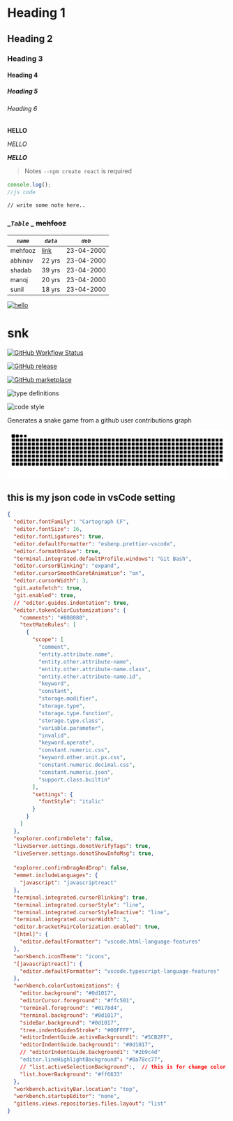 # Heading 1

## Heading 2

### Heading 3

#### Heading 4

##### Heading 5

###### Heading 6

**HELLO**

_HELLO_

**_HELLO_**

> Notes `--npm create react` is required

```js
console.log();
//js code
```

```sh
// write some note here..
```

### _*`Table`* _ ~~mehfooz~~

| _`name`_ | _`data`_                                     | _`dob`_    |
| -------- | -------------------------------------------- | ---------- |
| mehfooz  | [link](https://course.masaischool.com/login) | 23-04-2000 |
| abhinav  | 22 yrs                                       | 23-04-2000 |
| shadab   | 39 yrs                                       | 23-04-2000 |
| manoj    | 20 yrs                                       | 23-04-2000 |
| sunil    | 18 yrs                                       | 23-04-2000 |

[![hello](https://travis-ci.org/jomccann/dillinger.svg)](https://mehfoozkhangithub.github.io/)

# snk

[![GitHub Workflow Status](https://img.shields.io/github/actions/workflow/status/platane/platane/main.yml?label=action&style=flat-square)](https://github.com/Platane/Platane/actions/workflows/main.yml)

[![GitHub release](https://img.shields.io/github/release/platane/snk.svg?style=flat-square)](https://github.com/platane/snk/releases/latest)

[![GitHub marketplace](https://img.shields.io/badge/marketplace-snake-blue?logo=github&style=flat-square)](https://github.com/marketplace/actions/generate-snake-game-from-github-contribution-grid)

![type definitions](https://img.shields.io/npm/types/typescript?style=flat-square)

![code style](https://img.shields.io/badge/code_style-prettier-ff69b4.svg?style=flat-square)

Generates a snake game from a github user contributions graph

<picture>
  <source
    media="(prefers-color-scheme: dark)"
    srcset="https://raw.githubusercontent.com/platane/snk/output/github-contribution-grid-snake-dark.svg"
  />
  <source
    media="(prefers-color-scheme: light)"
    srcset="https://raw.githubusercontent.com/platane/snk/output/github-contribution-grid-snake.svg"
  />
  <img
    alt="github contribution grid snake animation"
    src="https://raw.githubusercontent.com/platane/snk/output/github-contribution-grid-snake.svg"
  />
</picture>

## this is my json code in vsCode setting

```json
{
  "editor.fontFamily": "Cartograph CF",
  "editor.fontSize": 16,
  "editor.fontLigatures": true,
  "editor.defaultFormatter": "esbenp.prettier-vscode",
  "editor.formatOnSave": true,
  "terminal.integrated.defaultProfile.windows": "Git Bash",
  "editor.cursorBlinking": "expand",
  "editor.cursorSmoothCaretAnimation": "on",
  "editor.cursorWidth": 3,
  "git.autofetch": true,
  "git.enabled": true,
  // "editor.guides.indentation": true,
  "editor.tokenColorCustomizations": {
    "comments": "#808080",
    "textMateRules": [
      {
        "scope": [
          "comment",
          "entity.attribute.name",
          "entity.other.attribute-name",
          "entity.other.attribute-name.class",
          "entity.other.attribute-name.id",
          "keyword",
          "constant",
          "storage.modifier",
          "storage.type",
          "storage.type.function",
          "storage.type.class",
          "variable.parameter",
          "invalid",
          "keyword.operate",
          "constant.numeric.css",
          "keyword.other.unit.px.css",
          "constant.numeric.decimal.css",
          "constant.numeric.json",
          "support.class.builtin"
        ],
        "settings": {
          "fontStyle": "italic"
        }
      }
    ]
  },
  "explorer.confirmDelete": false,
  "liveServer.settings.donotVerifyTags": true,
  "liveServer.settings.donotShowInfoMsg": true,

  "explorer.confirmDragAndDrop": false,
  "emmet.includeLanguages": {
    "javascript": "javascriptreact"
  },
  "terminal.integrated.cursorBlinking": true,
  "terminal.integrated.cursorStyle": "line",
  "terminal.integrated.cursorStyleInactive": "line",
  "terminal.integrated.cursorWidth": 3,
  "editor.bracketPairColorization.enabled": true,
  "[html]": {
    "editor.defaultFormatter": "vscode.html-language-features"
  },
  "workbench.iconTheme": "icons",
  "[javascriptreact]": {
    "editor.defaultFormatter": "vscode.typescript-language-features"
  },
  "workbench.colorCustomizations": {
    "editor.background": "#0d1017",
    "editorCursor.foreground": "#ffc501",
    "terminal.foreground": "#0178d4",
    "terminal.background": "#0d1017",
    "sideBar.background": "#0d1017",
    "tree.indentGuidesStroke": "#00FFFF",
    "editorIndentGuide.activeBackground1": "#5CB2FF",
    "editorIndentGuide.background1": "#0d1017",
    // "editorIndentGuide.background1": "#2b9c4d"
    "editor.lineHighlightBackground": "#0a78cc77",
    // "list.activeSelectionBackground":,  // this is for change color of side bar of vsCode
    "list.hoverBackground": "#ff6633"
  },
  "workbench.activityBar.location": "top",
  "workbench.startupEditor": "none",
  "gitlens.views.repositories.files.layout": "list"
}
```
